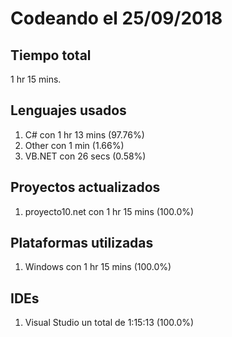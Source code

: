 # Codeando el 25/09/2018

## Tiempo total
1 hr 15 mins.

## Lenguajes usados
1. C# con 1 hr 13 mins (97.76%)
1. Other con 1 min (1.66%)
1. VB.NET con 26 secs (0.58%)

## Proyectos actualizados
1. proyecto10.net con 1 hr 15 mins (100.0%)

## Plataformas utilizadas
1. Windows con 1 hr 15 mins (100.0%)

## IDEs
1. Visual Studio un total de 1:15:13 (100.0%)

